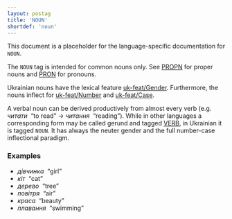 ```yaml
---
layout: postag
title: 'NOUN'
shortdef: 'noun'
---
```

This document is a placeholder for the language-specific documentation
for `NOUN`.

The `NOUN` tag is intended for common nouns only. See [PROPN]() for
proper nouns and [PRON]() for pronouns.

Ukrainian nouns have the lexical feature [uk-feat/Gender]().
Furthermore, the nouns inflect for [uk-feat/Number]() and [uk-feat/Case]().

A verbal noun can be derived productively from almost every verb
(e.g. _читати_&nbsp; “to read” → _читання_&nbsp; “reading”).
While in other languages a corresponding form may be called gerund and tagged [VERB](),
in Ukrainian it is tagged `NOUN`. It has always the neuter gender and the full
number-case inflectional paradigm.

### Examples

- _дівчинка_&nbsp; “girl”
- _кіт_&nbsp; “cat”
- _дерево_&nbsp; “tree”
- _повітря_&nbsp; “air”
- _краса_&nbsp; “beauty”
- _плавання_&nbsp; “swimming”
